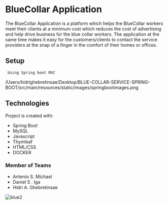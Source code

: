 # BlueCollar Application

The BlueCollar Application is a platform which helps the BlueCollar workers meet their clients at a minimum cost which reduces the cost of advertising and help drive business for the blue collar workers. The application at the same time makes it easy for the customers/clients to contact the service providers at the snap of a finger in the comfort of their homes or offices.

## Setup 
 ``` Using Spring boot MVC```
 
/Users/hidrighebretinsae/Desktop/BLUE-COLLAR-SERVICE-SPRING-BOOT/src/main/resources/static/images/springbootimages.png

## Technologies
Project is created with:
* Spring Boot
* MySQL 
* Javascript 
* Thymleaf
* HTML/CSS
* DOCKER

### Member of Teams 

* Antenio S.  Michael 
* Daniel  S . Iga 
* Hidri A.  Ghebretinsae 

 ![blue2](https://user-images.githubusercontent.com/61077137/198677915-0018dc2b-d654-42a9-bdbb-ab82ff832d96.jpeg)

